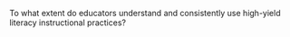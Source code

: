 To what extent do educators understand and consistently use high-yield literacy instructional practices?
